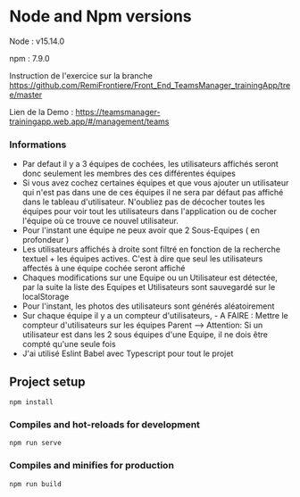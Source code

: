 # Node and Npm versions

Node : v15.14.0

npm  : 7.9.0

Instruction de l'exercice sur la branche https://github.com/RemiFrontiere/Front_End_TeamsManager_trainingApp/tree/master

Lien de la Demo : https://teamsmanager-trainingapp.web.app/#/management/teams

### Informations

- Par defaut il y a 3 équipes de cochées, les utilisateurs affichés seront donc seulement les membres des ces différentes équipes
- Si vous avez cochez certaines équipes et que vous ajouter un utilisateur qui n'est pas dans une de ces équipes il ne sera par défaut pas affiché dans le tableau d'utilisateur. N'oubliez pas de décocher toutes les équipes pour voir tout les utilisateurs dans l'application ou de cocher l'équipe où ce trouve ce nouvel utilisateur.
- Pour l'instant une équipe ne peux avoir que 2 Sous-Equipes ( en profondeur )
- Les utilisateurs affichés à droite sont filtré en fonction de la recherche textuel + les équipes actives. C'est à dire que seul les utilisateurs affectés à une équipe cochée seront affiché
- Chaques modifications sur une Equipe ou un Utilisateur est détectée, par la suite la liste des Equipes et Utilisateurs sont sauvegardé sur le localStorage
- Pour l'instant, les photos des utilisateurs sont générés aléatoirement
- Sur chaque équipe il y a un compteur d'utilisateurs, 
           - A FAIRE : Mettre le compteur d'utilisateurs sur les équipes Parent --> Attention: Si un utilisateur est dans les 2 sous équipes d'une Equipe, il ne dois être compté qu'une seule fois
- J'ai utilisé Eslint Babel avec Typescript pour tout le projet

## Project setup

```
npm install
```

### Compiles and hot-reloads for development
```
npm run serve
```

### Compiles and minifies for production
```
npm run build
```
